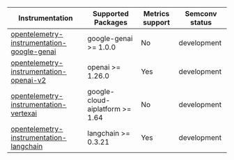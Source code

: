 
| Instrumentation                                                                            | Supported Packages              | Metrics support | Semconv status |
|--------------------------------------------------------------------------------------------|---------------------------------|-----------------| -------------- |
| [opentelemetry-instrumentation-google-genai](./opentelemetry-instrumentation-google-genai) | google-genai >= 1.0.0           | No              | development
| [opentelemetry-instrumentation-openai-v2](./opentelemetry-instrumentation-openai-v2)       | openai >= 1.26.0                | Yes             | development
| [opentelemetry-instrumentation-vertexai](./opentelemetry-instrumentation-vertexai)         | google-cloud-aiplatform >= 1.64 | No              | development
| [opentelemetry-instrumentation-langchain](./opentelemetry-instrumentation-langchain)       | langchain >= 0.3.21               | Yes             | development